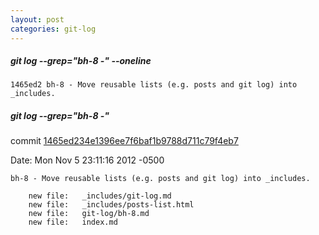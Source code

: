 ```yaml
---
layout: post
categories: git-log 
---
```



##### git log --grep="bh-8 -" --oneline

    1465ed2 bh-8 - Move reusable lists (e.g. posts and git log) into _includes.
    


##### git log --grep="bh-8 -"

commit [1465ed234e1396ee7f6baf1b9788d711c79f4eb7](https://github.com/bryanhirsch/bryanhirsch.github.com/commit/1465ed234e1396ee7f6baf1b9788d711c79f4eb7)

Date:   Mon Nov 5 23:11:16 2012 -0500

    bh-8 - Move reusable lists (e.g. posts and git log) into _includes.
    
     	new file:   _includes/git-log.md
     	new file:   _includes/posts-list.html
     	new file:   git-log/bh-8.md
     	new file:   index.md

